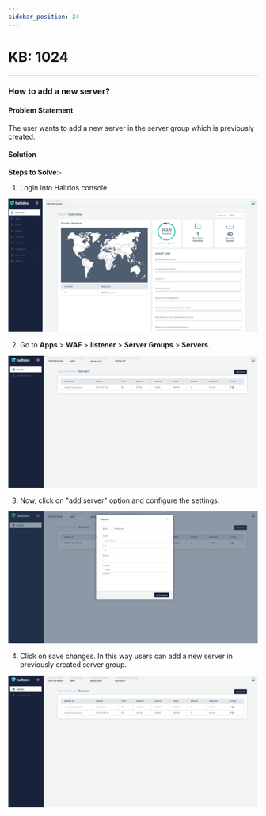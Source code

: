 ```yaml
---
sidebar_position: 24
---
```


# KB: 1024
-----------

### **How to add a new server?**

#### **Problem Statement**

The user wants to add a new server in the server group which is previously created.

#### **Solution**

**Steps to Solve**:-

1. Login into Haltdos console.

![kb-1024](/img/waf/v7/kb/overview_kb_1024_1.png)

2. Go to  **Apps** > **WAF** > **listener** > **Server Groups** > **Servers**.

![kb-1024](/img/waf/v7/kb/servers_kb_1024_2.png)

3. Now, click on "add server" option and configure the settings.

![kb-1024](/img/waf/v7/kb/add_servers_kb_1024_3.png)

4. Click on save changes.
In this way users can add a new server in previously created server group.


![kb-1024](/img/waf/v7/kb/servers_kb_1024_4.png)



